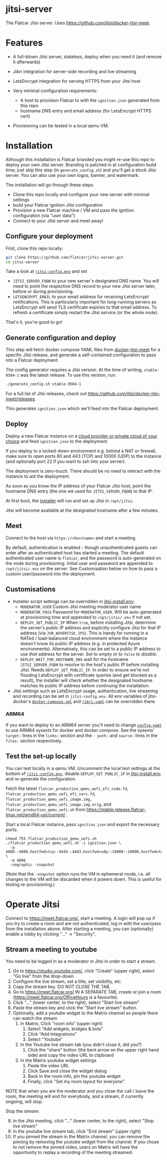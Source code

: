# jitsi-server

The Flatcar Jitsi server. Uses https://github.com/jitsi/docker-jitsi-meet.

# Features
- A full-blown Jitsi server, stateless, deploy when you need it (and remove it afterwards)
- Jibri integration for server-side recording and live streaming
- LetsEncrypt integration for serving HTTPS from your Jitsi host
- Very minimal configuration requirements:
  - A host to provision Flatcar to with the `ignition.json` generated from this repo
  - hostname DNS entry and email address (for LetsEncrypt HTTPS cert)

- Provisioning can be tested in a local qemu VM.

# Installation

Although this installation is Flatcar branded you might re-use this repo to deploy your own Jitsi server.
Branding is patched in at configuration build time; just skip this step (in `generate_config.sh`) and you'll get a stock Jitsi server.
You can also use your own logos, banner, and watermark.

The installation will go through these steps
- Clone this repo locally and configure your new server with minimal settings
- build your Flatcar ignition Jitsi configuration
- Provision a new Flatcar machine / VM and pass the ignition configuration (via "user data")
- Connect to your Jitsi server and meet away!

## Configure your deployment

First, clone this repo locally:
```bash
git clone https://github.com/flatcar/jitsi-server.git
cd jitsi-server
```

Take a look at [`jitsi-config.env`](jitsi-config.env) and set
- `JITSI_SERVER_FQDN` to your new server's designated DNS name.
  You will need to point the respective DNS record to your new Jitsi server later,
   before or during provisioning.
- `LETSENCRYPT_EMAIL` to your email address for receiving LetsEncrypt notifications.
  This is particularly important for long-running servers as LetsEncrypt will send
  TLS certificate expiries to that email address.
  To refresh a certificate simply restart the Jitsi service (or the whole node).

That's it, you're good to go!

## Generate configuration and deploy

This step will fetch docker compose YAML files from
[docker-jitsi-meet](https://github.com/jitsi/docker-jitsi-meet)
for a specific Jitsi release, and generate a self-contained configuration to pass
into a Flatcar deployment.

The config generator requires a Jitsi version.
At the time of writing, `stable-9584-1` was the latest release.
To use this version, run:
```bash
./generate_config.sh stable-9584-1
```
For a full list of Jitsi releases, check out
https://github.com/jitsi/docker-jitsi-meet/releases.

This generates `ignition.json` which we'll feed into the Flatcar deployment.

## Deploy

Deploy a new Flatcar instance on a
[cloud provider or private cloud of your choice](https://www.flatcar.org/docs/latest/installing/cloud/)
and feed `ignition.json` to the deployment.

If you deploy to a locked-down environment e.g. behind a NAT or firewall, make sure to open ports 80 and 443 (TCP) and 10000 (UDP) to the instance (and optionally port 22 if you want to ssh into your server).

The deployment is zero-touch.
There should be no need to interact with the instance to aid the deployment.

As soon as you know the IP address of your Flatcar Jitsi host, point the hostname DNS entry
(the one we used for `JITSI_SERVER_FQDN`) to that IP.

At first boot, the [installer](jitsi-install.sh) will run and set up Jitsi in `/opt/jitsi`. 

Jitsi will become available at the designated hostname after a few minutes.

## Meet

Connect to the host via `https://<hostname>` and start a meeting.

By default, authentication is enabled - though unauthenticated guests can enter after
an authenticated host has started a meeting.
The default authenticated user name is `flatcar`, and the password is auto-generated on
the node during provisioning.
Initial user and password are appended to `/opt/jitsi/.env` on the server.
See Customisation below on how to pass a custom user/password into the deployment.

## Customisations

- Installer script settings can be overridden in [jitsi-install.env](jitsi-install.env):
  - `MODERATOR_USER` Custom Jitsi meeting moderator user name
  - `MODERATOR_PASS` Password for `MODERATOR_USER`.
     Will be auto-generated at provisioning time and appended to `/opt/jitsi/.env` if not set.
  - `DEPLOY_SET_PUBLIC_IP` When `true`, before installing Jitsi, determine the server's public IP
     address and explicitly configure Jitsi for that IP address (via `JVB_ADVERTISE_IPS`).
     This is handy for running in a NATed / load-balanced cloud environment where the 
     instance doesn't know its public IP address (e.g. in protected Azure environments).
     Alternatively, this can be set to a public IP address to use _that_ address for the server.
     _Set to empty or to `false` to disable._
  - `DEPLOY_WAIT_FOR_HOSTNAME_DNS` wait for the hostname `JITSI_SERVER_FQDN` to resolve to
    the host's public IP before installing Jitsi. Needs `DEPLOY_SET_PUBLIC_IP`.
    In order to ensure we're not flooding LetsEncrypt with certificate queries (and get blocked as a result), the
    installer will check whether the designated hostname matches its public IP address before
    continuing the installation.
- Jitsi settings such as LetsEncrypt usage, authentication, live streaming and recording can be set in
  `jitsi-config.env`. All env variables of jitsi-docker's
  [`docker-compose.yml`](https://github.com/jitsi/docker-jitsi-meet/blob/master/docker-compose.yml)
  and [`jibri.yaml`](https://github.com/jitsi/docker-jitsi-meet/blob/master/jibri.yml)
  can be overridden there.

### ARM64

If you want to deploy to an ARM64 server you'll need to change [`config.yaml`](config.yaml) to use
ARM64 sysexts for docker and docker compose. See the sysexts' `target:` lines in the `links:` section
and the `- path:` and `source:` lines in the `files:` section respectively.

## Test the set-up locally

You can test locally in a qemu VM.
Uncomment the local test settings at the bottom of [`jitsi-config.env`](jitsi-config.env),
disable `DEPLOY_SET_PUBLIC_IP` in [jitsi-install.env](jitsi-install.env),
and re-generate the configuration.

Fetch the latest `flatcar_production_qemu_uefi_efi_code.fd`,
 `flatcar_production_qemu_uefi_efi_vars.fd`,
 `flatcar_production_qemu_uefi_image.img`,
 `flatcar_production_qemu_uefi_image.img.orig`, and
 `flatcar_production_qemu_uefi.sh` from https://stable.release.flatcar-linux.net/amd64-usr/current/ .

Start a local Flatcar instance, pass `ignition.json` and export the necessary ports:
```
chmod 755 flatcar_production_qemu_uefi.sh
./flatcar_production_qemu_uefi.sh -i ignition.json \
  -p 4080-:4080,hostfwd=tcp::4443-:4443,hostfwd=udp::10000-:10000,hostfwd=tcp::2222 \
  -m 4096
  -nographic -snapshot
```
(Note that the `-snapshot` option runs the VM in ephemeral mode, i.e. all changes to the VM
 will be discarded when it powers down.
 This is useful for testing re-provisioning.)

# Operate Jitsi

Connect to https://meet.flatcar.org/, start a meeting.
A login will pop up if you try to create a room and are not authenticated; log in with the user/pass from the installation above.
After starting a meeting, you can (optionally) enable a lobby by clicking "..." -> "Security".

## Stream a meeting to youtube

You need to be logged in as a moderator in Jitsi in order to start a stream.
1. Go to https://studio.youtube.com/, click "Create" (upper right), select "Go live" from the drop-down
2. Configure the live stream, set a title, set visibility, etc.
3. Copy the stream key. DO NOT CLOSE THE TAB.
4. Go to https://meet.flatcar.org/ IN A SEPARATE TAB, create or join a room (https://meet.flatcar.org/OfficeHours is a favourite).
5. Click "..." (lower center, to the right), select "Start live stream"
6. Paste the stream key and click the "Start live stream" button.
7. Optionally, add a youtube widget to the Matrix channel so people there can watch the stream
   1. In Matrix, Click "room info" (upper right)
      1. Select "Add widgets, bridges & bots"
      2. Click "Add Integrations"
      3. Select "Youtube"
   2. In the Youtube live stream tab (you didn't close it, did you?)
      1. Click the "share" button (the bent arrow on the upper right hand side) and copy the video URL to clipboard
   3. In the Matrix youtube widget settings
      1. Paste the video URL
      2. Click Save and close the widget dialog
      3. Back in the room info, pin the youtube widget
      4. Finally, click "Set my room layout for everyone"

NOTE that when you are the moderator and you close the call / leave the room, the meeting will end for everybody, and a stream, if currently ongoing, will stop.

Stop the stream:

8. In the Jitsi meeting, click "..." (lower center, to the right), select "Stop live stream"
9. In the youtube live stream tab, click "End stream" (upper right)
10. If you pinned the stream in the Matrix channel, you can remove the pinning by removing the youtube widget from the channel.
    If you chose to not remove the pinned video, users on Matrix will have the opportunity to replay a recording of the meeting streamed.
